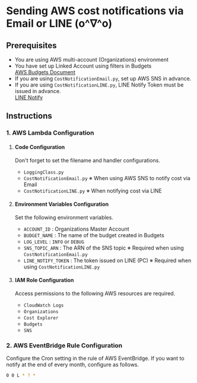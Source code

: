 # Sending AWS cost notifications via Email or LINE (o^∇^o)

## Prerequisites
- You are using AWS multi-account (Organizations) environment
- You have set up Linked Account using filters in Budgets  
  [AWS Budgets Document](https://docs.aws.amazon.com/cost-management/latest/userguide/budgets-create-filters.html#:~:text=.-,Linked%20Account,-Choose%20an%20AWS)
- If you are using `CostNotificationEmail.py`, set up AWS SNS in advance.
- If you are using `CostNotificationLINE.py`, LINE Notify Token must be issued in advance.  
  [LINE Notify](https://notify-bot.line.me/my/)

## Instructions

### 1. AWS Lambda Configuration
   1. #### Code Configuration
      Don't forget to set the filename and handler configurations.
      - `LoggingClass.py`
      - `CostNotificationEmail.py` ※ When using AWS SNS to notify cost via Email
      - `CostNotificationLINE.py` ※ When notifying cost via LINE

   2. #### Environment Variables Configuration
      Set the following environment variables.
      - `ACCOUNT_ID` : Organizations Master Account
      - `BUDGET_NAME` : The name of the budget created in Budgets
      - `LOG_LEVEL` : `INFO` or `DEBUG`
      - `SNS_TOPIC_ARN` : The ARN of the SNS topic ※ Required when using `CostNotificationEmail.py`
      - `LINE_NOTIFY_TOKEN` : The token issued on LINE (PC) ※ Required when using `CostNotificationLINE.py`

   3. #### IAM Role Configuration
      Access permissions to the following AWS resources are required.
      - `CloudWatch Logs`
      - `Organizations`
      - `Cost Explorer`
      - `Budgets`
      - `SNS`

### 2. AWS EventBridge Rule Configuration
   Configure the Cron setting in the rule of AWS EventBridge. If you want to notify at the end of every month, configure as follows.
   ```bash
   0 0 L * ? *